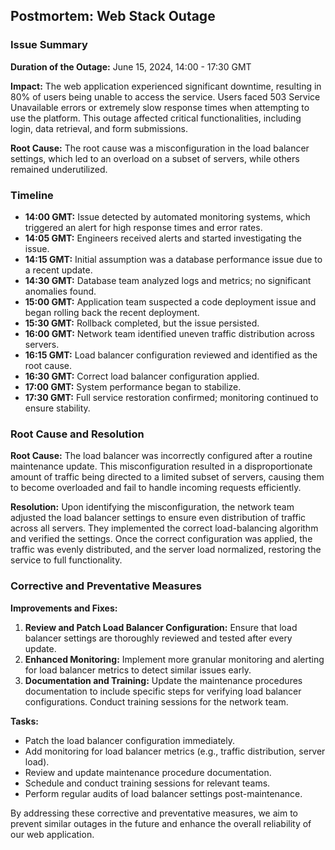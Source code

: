## Postmortem: Web Stack Outage

### Issue Summary
**Duration of the Outage:** June 15, 2024, 14:00 - 17:30 GMT

**Impact:** 
The web application experienced significant downtime, resulting in 80% of users being unable to access the service. Users faced 503 Service Unavailable errors or extremely slow response times when attempting to use the platform. This outage affected critical functionalities, including login, data retrieval, and form submissions.

**Root Cause:** 
The root cause was a misconfiguration in the load balancer settings, which led to an overload on a subset of servers, while others remained underutilized.

### Timeline
- **14:00 GMT:** Issue detected by automated monitoring systems, which triggered an alert for high response times and error rates.
- **14:05 GMT:** Engineers received alerts and started investigating the issue.
- **14:15 GMT:** Initial assumption was a database performance issue due to a recent update.
- **14:30 GMT:** Database team analyzed logs and metrics; no significant anomalies found.
- **15:00 GMT:** Application team suspected a code deployment issue and began rolling back the recent deployment.
- **15:30 GMT:** Rollback completed, but the issue persisted.
- **16:00 GMT:** Network team identified uneven traffic distribution across servers.
- **16:15 GMT:** Load balancer configuration reviewed and identified as the root cause.
- **16:30 GMT:** Correct load balancer configuration applied.
- **17:00 GMT:** System performance began to stabilize.
- **17:30 GMT:** Full service restoration confirmed; monitoring continued to ensure stability.

### Root Cause and Resolution
**Root Cause:**
The load balancer was incorrectly configured after a routine maintenance update. This misconfiguration resulted in a disproportionate amount of traffic being directed to a limited subset of servers, causing them to become overloaded and fail to handle incoming requests efficiently.

**Resolution:**
Upon identifying the misconfiguration, the network team adjusted the load balancer settings to ensure even distribution of traffic across all servers. They implemented the correct load-balancing algorithm and verified the settings. Once the correct configuration was applied, the traffic was evenly distributed, and the server load normalized, restoring the service to full functionality.

### Corrective and Preventative Measures
**Improvements and Fixes:**
1. **Review and Patch Load Balancer Configuration:** Ensure that load balancer settings are thoroughly reviewed and tested after every update.
2. **Enhanced Monitoring:** Implement more granular monitoring and alerting for load balancer metrics to detect similar issues early.
3. **Documentation and Training:** Update the maintenance procedures documentation to include specific steps for verifying load balancer configurations. Conduct training sessions for the network team.

**Tasks:**
- Patch the load balancer configuration immediately.
- Add monitoring for load balancer metrics (e.g., traffic distribution, server load).
- Review and update maintenance procedure documentation.
- Schedule and conduct training sessions for relevant teams.
- Perform regular audits of load balancer settings post-maintenance.

By addressing these corrective and preventative measures, we aim to prevent similar outages in the future and enhance the overall reliability of our web application.
